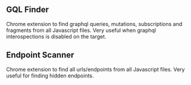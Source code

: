 
## GQL Finder
Chrome extension to find graphql queries, mutations, subscriptions and fragments from all Javascript files. Very useful when graphql interospections is disabled on the target.

## Endpoint Scanner
Chrome extension to find all urls/endpoints from all Javascript files. Very useful for finding hidden endpoints.
